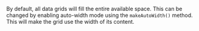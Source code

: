 By default, all data grids will fill the entire available space. 
This can be changed by enabling auto-width mode using the 
`makeAutoWidth()` method. This will make the grid use the width 
of its content.
